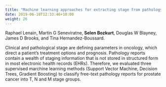 ```yaml
---
title: "Machine learning approaches for extracting stage from pathology reports in prostate cancer."
date: 2019-06-18T12:33:46+10:00
weight: 26
---
```


Raphael Lenain, Martin G Seneviratne, **Selen Bozkurt**, Douglas W Blayney, James D Brooks, and Tina Hernandez-Boussard. 

Clinical and pathological stage are defining parameters in oncology, which direct a patient’s treatment options and prognosis. Pathology reports contain a wealth of staging information that is not stored in structured form in most electronic health records (EHRs). Therefore, we evaluated three supervised marchine learning methods (Support Vector Machine, Decision Trees, Gradient Boosting) to classify free-text pathology reports for prostate cancer into T, N and M stage groups.

